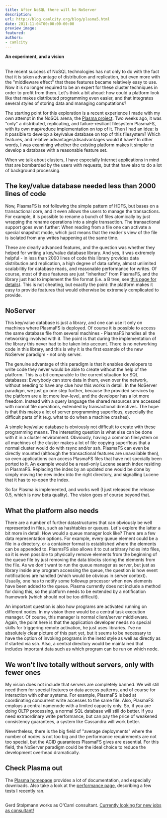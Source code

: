 ```yaml
---
title: After NoSQL there will be NoServer
description:
url: http://blog.camlcity.org/blog/plasma5.html
date: 2011-11-04T00:00:00-00:00
preview_image:
featured:
authors:
- camlcity
---
```




<div>
  <b>An experiment, and a vision</b><br/>&nbsp;
</div>

<div>
  
<p>
The recent success of NoSQL technologies has not only to do with the
fact that it is taken advantage of distribution and replication, but
even more with the &quot;middleware effect&quot; that these features became
relatively easy to use.  Now it is no longer required to be an expert
for these cluster techniques in order to profit from them. Let's think
a bit ahead: how could a platform look like that makes distributed
programming even easier, and that integrates several styles of storing
data and managing computations?

<cc-field name="maintext">
<p>
The starting point for this exploration is a recent experience I made
with my own attempt in the NoSQL arena,
the <a href="http://plasma.camlcity.org">Plasma project</a>. Two weeks
ago, it was &quot;only&quot; a distributed, replicating, and failure-resiliant
filesystem PlasmaFS, with its own map/reduce implementation on top of
it. Then I had an idea: is it possible to develop a key/value database
on top of this filesystem? Which features, and relative
advantages/disadvantages would it have? In other words, I was
examining whether the existing platform makes it simpler to develop
a database with a reasonable feature set.

</p><p>
When we talk about clusters, I have especially Internet applications
in mind that are bombarded by the users with requests, but that have
also to do a lot of background processing.


</p><h2>The key/value database needed less than 2000 lines of code</h2>

<p>
Now, PlasmaFS is not following the simple pattern of HDFS, but bases
on a transactional core, and it even allows the users to manage the
transactions. For example, it is possible to rename a bunch of files
atomically by just wrapping the rename operations into a single
transaction.  The transactional support goes even further: When
reading from a file one can activate a special snapshot mode, which
just means that the reader's view of the file is isolated from any
writes happening at the same time.

</p><p>
These are clearly advanced features, and the question was whether they
helped for writing a key/value database library. And yes, it was
extremely helpful - in less than 2000 lines of code this library
provides data distribution and replication, a high degree of data
safety, almost unlimited scalabilitiy for database reads, and
reasonable performance for writes. Of course, most of these features
are just &quot;inherited&quot; from PlasmaFS, and the library just had to
implement the file format (i.e. a B tree,
see <a href="http://projects.camlcity.org/projects/dl/plasma-0.5/doc/html/Plasmakv_intro.html">
this page for details</a>). This is not cheating, but exactly the
point: the platform makes it easy to provide features that would
otherwise be extremely complicated to provide.

</p><h2>NoServer</h2>

<p>
This key/value database is just a library, and one can use it only
on machines where PlasmaFS is deployed. Of course it is possible to
access the same database file from several machines - PlasmaFS handles
all the networking involved with it. The point is that during the
implementation of the library this never had to be taken into account.
There is no networking code in this library, and this is why it is
the first example of the new NoServer paradigm - not only server.

</p><p>
The genuine advantage of this paradigm is that it enables developers
to write code they never would be able to create without the help of
the platform. This is a bit comparable to the current situation for
SQL databases: Everybody can store data in them, even over the
network, without needing to have any clue how this works in detail.
In the NoServer paradigm, we just go one step further, because the
provided services by the platform are a lot more low-level, and the
developer has a lot more freedom. Instead with a query language
the shared resources are accessed with normal file operations,
extended by transactional directives. The hope is that this makes
a lot of server programming superflous, especially the difficult
parts of it (e.g. what to do when a machine crashes).

</p><p>
A simple key/value database is obviously not difficult to create with
these programming means. The interesting question is what else can be
done with it in a cluster environment. Obviously, having a common
filesystem on all machines of the cluster makes a lot of file copying
superflous that a normal cluster would do with rsync and/or
ssh. PlasmaFS can even be directly mounted (although the transactional
features are unavailable then), so even applications can access
PlasmaFS files that have not specially been ported to it.  An example
would be a read-only Lucene search index residing in PlasmaFS.
Replacing the index by an updated one would be done by simply moving
the new index into the right directory, and signalling Lucene that it
has to re-open the index.

</p><p>
So far Plasma is implemented, and works well (I just released the
release 0.5, which is now beta quality). The vision goes of course
beyond that.

</p><h2>What the platform also needs</h2>

<p>
There are a number of further datastructures that can obviously be
well represented in files, such as hashtables or queues. Let's explore
the latter a bit more in detail: How would a queue manager look like?
There are a few data representation options. For example, every queue
element could be a file in a directory, or a container format is
established where the elements can be appended to. PlasmsFS also
allows it to cut arbitrary holes into files, so it is even possible to
physically remove elements from the beginning of the queue file by
just removing the data blocks storing the elements from the file.  As
we don't want to run the queue manager as server, but just as library
inside any program accessing the queue, the question is how event
notifications are handled (which would be obvious in server context).
Usually, one has to notify some followup processor when new elements
have been added to the queue. Plasma currently does not include a
method for doing this, so the platform needs to be extended by a
notification framework (which should not be too difficult).

</p><p>
An important question is also how programs are activated running on
different nodes. In my vision there would be a central task execution
manager. Of course, this manager is normal client/server middleware.
Again, the point here is that the application developer needs no 
special skills for triggering remote activation, he just uses
libraries. I've no absolutely clear picture of this part yet, but
it seems to be necessary to have the option of invoking programs
in the inetd style as well as directly as if started via ssh.
Also, a central directory would be maintained that includes
important data such as which program can be run on which node.

</p><h2>We won't live totally without servers, only with fewer ones</h2>

<p>
My vision does not include that servers are completely banned. We will
still need them for special features or data access patterns, and of
course for interaction with other systems.  For example, PlasmaFS is
bad at coordinating concurrent write accesses to the same file. Also,
PlasmaFS employs a central namenode with a limited capacity only. So,
if you are doing OLTP processing, a normal SQL database will still do
better. If you need extraordinary write performance, but can pay the
price of weakened consistency guarantees, a system like Cassandra will
work better.

</p><p>
Nevertheless, there is the big field of &quot;average deployments&quot; where
the number of nodes is not too big and the performance requirements
are not too special, but the ACID guarantees PlasmaFS gives are
essential. For this field, the NoServer paradigm could be the ideal
choice to reduce the development overhead dramatically.

</p><h2>Check Plasma out</h2>

The <a href="http://plasma.camlcity.org">Plasma homepage</a> provides
a lot of documentation, and especially downloads. Also take a look at
the <a href="http://plasma.camlcity.org/plasma/perf.html">performance
page</a>, describing a few tests I recently ran.

<img src="http://blog.camlcity.org/files/img/blog/plasma5_bug.gif" width="1" height="1"/>



</cc-field>
</p>
</div>

<div>
  
</div>

<div>
  Gerd Stolpmann works as O'Caml consultant.
<a href="http://blog.camlcity.org/blog/search1.html">Currently looking for new jobs as consultant!</a>

</div>

<div>
  
</div>


          
